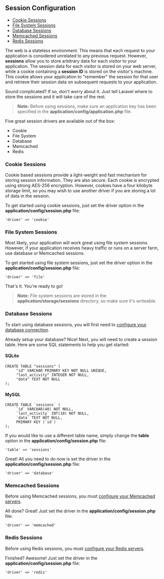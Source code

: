 <a name="config"></a>
## Session Configuration

- [Cookie Sessions](#cookie)
- [File System Sessions](#file)
- [Database Sessions](#database)
- [Memcached Sessions](#memcached)
- [Redis Sessions](#redis)

The web is a stateless environment. This means that each request to your application is considered unrelated to any previous request. However, **sessions** allow you to store arbitrary data for each visitor to your application. The session data for each visitor is stored on your web server, while a cookie containing a **session ID** is stored on the visitor's machine. This cookie allows your application to "remember" the session for that user and retrieve their session data on subsequent requests to your application.

Sound complicated? If so, don't worry about it. Just tell Laravel where to store the sessions and it will take care of the rest.

> **Note:** Before using sessions, make sure an application key has been specified in the **application/config/application.php** file.

Five great session drivers are available out of the box:

- Cookie
- File System
- Database
- Memcached
- Redis

<a name="cookie"></a>
### Cookie Sessions

Cookie based sessions provide a light-weight and fast mechanism for storing session information. They are also secure. Each cookie is encrypted using strong AES-256 encryption. However, cookies have a four kilobyte storage limit, so you may wish to use another driver if you are storing a lot of data in the session.

To get started using cookie sessions, just set the driver option in the **application/config/session.php** file:

	'driver' => 'cookie'

<a name="file"></a>
### File System Sessions

Most likely, your application will work great using file system sessions. However, if your application receives heavy traffic or runs on a server farm, use database or Memcached sessions.

To get started using file system sessions, just set the driver option in the **application/config/session.php** file:

	'driver' => 'file'

That's it. You're ready to go!

> **Note:** File system sessions are stored in the **application/storage/sessions** directory, so make sure it's writeable.

<a name="database"></a>
### Database Sessions

To start using database sessions, you will first need to [configure your database connection](/docs/public/database/config).

Already setup your database? Nice! Next, you will need to create a session table. Here are some SQL statements to help you get started:

#### SQLite

	CREATE TABLE "sessions" (
	     "id" VARCHAR PRIMARY KEY NOT NULL UNIQUE,
	     "last_activity" INTEGER NOT NULL,
	     "data" TEXT NOT NULL
	);

#### MySQL

	CREATE TABLE `sessions` (
	     `id` VARCHAR(40) NOT NULL,
	     `last_activity` INT(10) NOT NULL,
	     `data` TEXT NOT NULL,
	     PRIMARY KEY (`id`)
	);

If you would like to use a different table name, simply change the **table** option in the **application/config/session.php** file:

	'table' => 'sessions'

Great! All you need to do now is set the driver in the **application/config/session.php** file:

	'driver' => 'database'

<a name="memcached"></a>
### Memcached Sessions

Before using Memcached sessions, you must [configure your Memcached servers](/docs/public/database/config#memcached).

All done? Great! Just set the driver in the **application/config/session.php** file:

	'driver' => 'memcached'

<a name="redis"></a>
### Redis Sessions

Before using Redis sessions, you must [configure your Redis servers](/docs/public/database/redis#config).

Finished? Awesome! Just set the driver in the **application/config/session.php** file:

	'driver' => 'redis'
